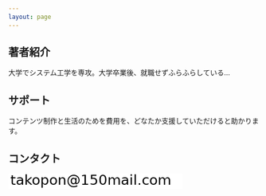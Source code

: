 ```yaml
---
layout: page
---
```

## 著者紹介
大学でシステム工学を専攻。大学卒業後、就職せずふらふらしている...

## サポート
コンテンツ制作と生活のためを費用を、どなたか支援していただけると助かります。

## コンタクト
<img src="mail.png" alt="mail address"  width="350" height="30">


